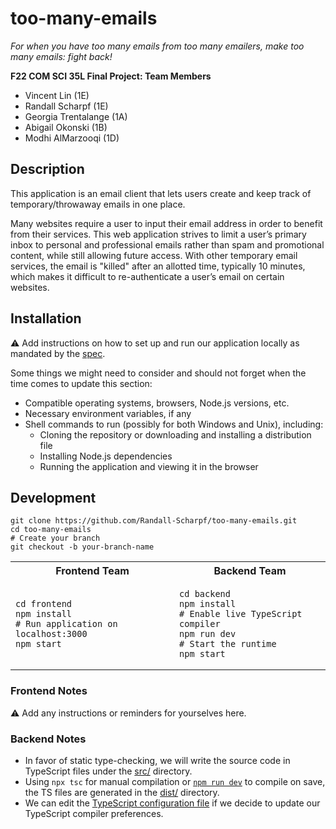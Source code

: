 # too-many-emails

*For when you have too many emails from too many emailers, make too many emails: fight back!*

**F22 COM SCI 35L Final Project: Team Members**

- Vincent Lin (1E)
- Randall Scharpf (1E)
- Georgia Trentalange (1A)
- Abigail Okonski (1B)
- Modhi AlMarzooqi (1D)


## Description

This application is an email client that lets users create and keep track of temporary/throwaway emails in one place.

Many websites require a user to input their email address in order to benefit from their services. This web application strives to limit a user’s primary inbox to personal and professional emails rather than spam and promotional content, while still allowing future access. With other temporary email services, the email is "killed" after an allotted time, typically 10 minutes, which makes it difficult to re-authenticate a user’s email on certain websites.


## Installation

<!-- TODO -->

⚠️ Add instructions on how to set up and run our application locally as mandated by the [spec](https://web.cs.ucla.edu/classes/fall22/cs35L/project.html).

Some things we might need to consider and should not forget when the time comes to update this section:

- Compatible operating systems, browsers, Node.js versions, etc.
- Necessary environment variables, if any
- Shell commands to run (possibly for both Windows and Unix), including:
  - Cloning the repository or downloading and installing a distribution file
  - Installing Node.js dependencies
  - Running the application and viewing it in the browser

<!-- TODO -->


## Development

```shell
git clone https://github.com/Randall-Scharpf/too-many-emails.git
cd too-many-emails
# Create your branch
git checkout -b your-branch-name
```

<table>
<tr>
  <th>Frontend Team</th>
  <th>Backend Team</th>
</tr>
<tr>
<td>

```shell
cd frontend
npm install
# Run application on localhost:3000
npm start
```

</td>
<td>

```shell
cd backend
npm install
# Enable live TypeScript compiler
npm run dev
# Start the runtime
npm start
```

</td>
</tr>
</table>


### Frontend Notes

<!-- TODO -->

⚠️ Add any instructions or reminders for yourselves here.

<!-- TODO -->


### Backend Notes

- In favor of static type-checking, we will write the source code in TypeScript files under the [src/](backend/src/) directory.
- Using `npx tsc` for manual compilation or [`npm run dev`](backend/package.json#L7) to compile on save, the TS files are generated in the [dist/](backend/dist/) directory.
- We can edit the [TypeScript configuration file](backend/tsconfig.json) if we decide to update our TypeScript compiler preferences.
